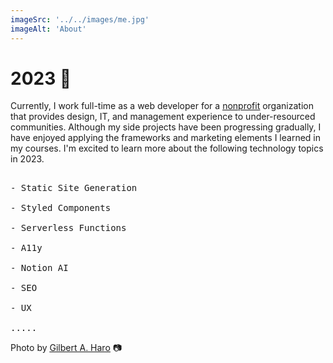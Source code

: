 ```yaml
---
imageSrc: '../../images/me.jpg'
imageAlt: 'About'
---
```


# 2023 🎢

Currently, I work full-time as a web developer for a <a href="https://my-bizznest-app.netlify.app/" target="_blank" rel="nofollow noopener noreferrer" alt="Digital NEST creates sustainable and scalable technology learning centers for Latinx youth to provide the skills, network, and resources to foster economic equality." aria-label="External Link"><u>nonprofit</u></a> organization that provides design, IT, and management experience to under-resourced communities. Although my side projects have been progressing gradually, I have enjoyed applying the frameworks and marketing elements I learned in my courses. I'm excited to learn more about the following technology topics in 2023.

<pre>

- Static Site Generation

- Styled Components

- Serverless Functions

- A11y

- Notion AI

- SEO

- UX

.....
</pre>

Photo by <a href="https://ghphoto.netlify.app/" target="_blank" rel="nofollow noopener noreferrer" aria-label="External Link"><u>Gilbert A. Haro</u></a> 📷
